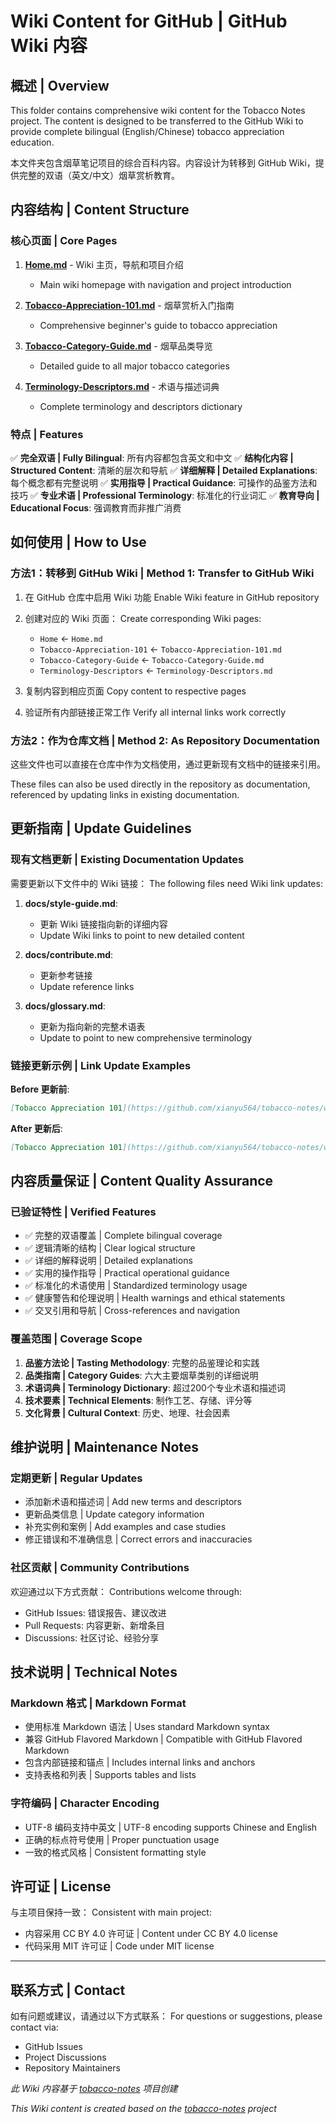 # Wiki Content for GitHub | GitHub Wiki 内容

## 概述 | Overview

This folder contains comprehensive wiki content for the Tobacco Notes project. The content is designed to be transferred to the GitHub Wiki to provide complete bilingual (English/Chinese) tobacco appreciation education.

本文件夹包含烟草笔记项目的综合百科内容。内容设计为转移到 GitHub Wiki，提供完整的双语（英文/中文）烟草赏析教育。

## 内容结构 | Content Structure

### 核心页面 | Core Pages

1. **[Home.md](./Home.md)** - Wiki 主页，导航和项目介绍
   - Main wiki homepage with navigation and project introduction

2. **[Tobacco-Appreciation-101.md](./Tobacco-Appreciation-101.md)** - 烟草赏析入门指南
   - Comprehensive beginner's guide to tobacco appreciation

3. **[Tobacco-Category-Guide.md](./Tobacco-Category-Guide.md)** - 烟草品类导览
   - Detailed guide to all major tobacco categories

4. **[Terminology-Descriptors.md](./Terminology-Descriptors.md)** - 术语与描述词典
   - Complete terminology and descriptors dictionary

### 特点 | Features

✅ **完全双语 | Fully Bilingual**: 所有内容都包含英文和中文
✅ **结构化内容 | Structured Content**: 清晰的层次和导航
✅ **详细解释 | Detailed Explanations**: 每个概念都有完整说明
✅ **实用指导 | Practical Guidance**: 可操作的品鉴方法和技巧
✅ **专业术语 | Professional Terminology**: 标准化的行业词汇
✅ **教育导向 | Educational Focus**: 强调教育而非推广消费

## 如何使用 | How to Use

### 方法1：转移到 GitHub Wiki | Method 1: Transfer to GitHub Wiki

1. 在 GitHub 仓库中启用 Wiki 功能
   Enable Wiki feature in GitHub repository

2. 创建对应的 Wiki 页面：
   Create corresponding Wiki pages:
   - `Home` ← `Home.md`
   - `Tobacco-Appreciation-101` ← `Tobacco-Appreciation-101.md`
   - `Tobacco-Category-Guide` ← `Tobacco-Category-Guide.md`
   - `Terminology-Descriptors` ← `Terminology-Descriptors.md`

3. 复制内容到相应页面
   Copy content to respective pages

4. 验证所有内部链接正常工作
   Verify all internal links work correctly

### 方法2：作为仓库文档 | Method 2: As Repository Documentation

这些文件也可以直接在仓库中作为文档使用，通过更新现有文档中的链接来引用。

These files can also be used directly in the repository as documentation, referenced by updating links in existing documentation.

## 更新指南 | Update Guidelines

### 现有文档更新 | Existing Documentation Updates

需要更新以下文件中的 Wiki 链接：
The following files need Wiki link updates:

1. **docs/style-guide.md**:
   - 更新 Wiki 链接指向新的详细内容
   - Update Wiki links to point to new detailed content

2. **docs/contribute.md**:
   - 更新参考链接
   - Update reference links

3. **docs/glossary.md**:
   - 更新为指向新的完整术语表
   - Update to point to new comprehensive terminology

### 链接更新示例 | Link Update Examples

**Before 更新前**:
```markdown
[Tobacco Appreciation 101](https://github.com/xianyu564/tobacco-notes/wiki/Tobacco-Appreciation-101-%E2%80%94-%E7%83%9F%E8%8D%89%E8%B5%8F%E6%9E%90%E5%85%A5%E9%97%A8#%E7%83%9F%E8%8D%89%E5%93%81%E7%B1%BB%E5%AF%BC%E8%A7%88)
```

**After 更新后**:
```markdown
[Tobacco Appreciation 101](https://github.com/xianyu564/tobacco-notes/wiki/Tobacco-Appreciation-101)
```

## 内容质量保证 | Content Quality Assurance

### 已验证特性 | Verified Features

- ✅ 完整的双语覆盖 | Complete bilingual coverage
- ✅ 逻辑清晰的结构 | Clear logical structure  
- ✅ 详细的解释说明 | Detailed explanations
- ✅ 实用的操作指导 | Practical operational guidance
- ✅ 标准化的术语使用 | Standardized terminology usage
- ✅ 健康警告和伦理说明 | Health warnings and ethical statements
- ✅ 交叉引用和导航 | Cross-references and navigation

### 覆盖范围 | Coverage Scope

1. **品鉴方法论 | Tasting Methodology**: 完整的品鉴理论和实践
2. **品类指南 | Category Guides**: 六大主要烟草类别的详细说明
3. **术语词典 | Terminology Dictionary**: 超过200个专业术语和描述词
4. **技术要素 | Technical Elements**: 制作工艺、存储、评分等
5. **文化背景 | Cultural Context**: 历史、地理、社会因素

## 维护说明 | Maintenance Notes

### 定期更新 | Regular Updates

- 添加新术语和描述词 | Add new terms and descriptors
- 更新品类信息 | Update category information
- 补充实例和案例 | Add examples and case studies
- 修正错误和不准确信息 | Correct errors and inaccuracies

### 社区贡献 | Community Contributions

欢迎通过以下方式贡献：
Contributions welcome through:

- GitHub Issues: 错误报告、建议改进
- Pull Requests: 内容更新、新增条目
- Discussions: 社区讨论、经验分享

## 技术说明 | Technical Notes

### Markdown 格式 | Markdown Format

- 使用标准 Markdown 语法 | Uses standard Markdown syntax
- 兼容 GitHub Flavored Markdown | Compatible with GitHub Flavored Markdown
- 包含内部链接和锚点 | Includes internal links and anchors
- 支持表格和列表 | Supports tables and lists

### 字符编码 | Character Encoding

- UTF-8 编码支持中英文 | UTF-8 encoding supports Chinese and English
- 正确的标点符号使用 | Proper punctuation usage
- 一致的格式风格 | Consistent formatting style

## 许可证 | License

与主项目保持一致：
Consistent with main project:

- 内容采用 CC BY 4.0 许可证 | Content under CC BY 4.0 license
- 代码采用 MIT 许可证 | Code under MIT license

---

## 联系方式 | Contact

如有问题或建议，请通过以下方式联系：
For questions or suggestions, please contact via:

- GitHub Issues
- Project Discussions
- Repository Maintainers

*此 Wiki 内容基于 [tobacco-notes](https://github.com/xianyu564/tobacco-notes) 项目创建*

*This Wiki content is created based on the [tobacco-notes](https://github.com/xianyu564/tobacco-notes) project*
